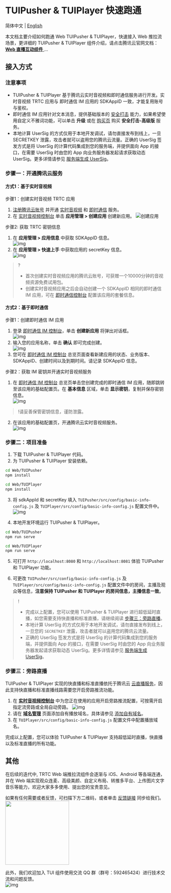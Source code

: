 # TUIPusher & TUIPlayer 快速跑通

简体中文 | [English](./README.en.md)

本文档主要介绍如何跑通 Web TUIPusher & TUIPlayer，快速接入 Web 推拉流场景，更详细的 TUIPusher & TUIPlayer 组件介绍，请点击腾讯云官网文档： [**Web 直播互动组件** ](https://cloud.tencent.com/document/product/647/63830)...

## 接入方式

### 注意事项

- TUIPusher & TUIPlayer 基于腾讯云实时音视频和即时通信服务进行开发。实时音视频 TRTC 应用与 即时通信 IM 应用的 SDKAppID 一致，才能复用账号与鉴权。
- 即时通信 IM 应用针对文本消息，提供基础版本的 [安全打击](https://cloud.tencent.com/document/product/269/47170) 能力，如果希望使用自定义不雅词功能，可以单击 **升级** 或在 [购买页](https://buy.cloud.tencent.com/avc?position=1400399435) 购买 **安全打击-高级版** 服务。
- 本地计算 UserSig 的方式仅用于本地开发调试，请勿直接发布到线上，一旦 SECRETKEY 泄露，攻击者就可以盗用您的腾讯云流量。正确的 UserSig 签发方式是将 UserSig 的计算代码集成到您的服务端，并提供面向 App 的接口，在需要 UserSig 时由您的 App 向业务服务器发起请求获取动态 UserSig。更多详情请参见 [服务端生成 UserSig](https://cloud.tencent.com/document/product/269/32688#GeneratingdynamicUserSig)。

### 步骤一：开通腾讯云服务

#### 方式1：基于实时音视频

步骤1：创建实时音视频 TRTC 应用

1. [注册腾讯云账号](https://cloud.tencent.com/register?s_url=https%3A%2F%2Fcloud.tencent.com%2Fdocument%2Fproduct%2F647%2F49327) 并开通 [实时音视频](https://console.cloud.tencent.com/trtc) 和 [即时通信](https://console.cloud.tencent.com/im) 服务。 
2. 在 [实时音视频控制台](https://console.cloud.tencent.com/trtc) 单击 **应用管理 > 创建应用** 创建新应用。 ![创建应用](https://main.qcloudimg.com/raw/34f87b8c0a817d8d3e49baac5b82a1fa.png)

步骤2: 获取 TRTC 密钥信息

1. 在 **应用管理 > 应用信息** 中获取 SDKAppID 信息。    
![img](https://qcloudimg.tencent-cloud.cn/raw/f7915fbbeb48518c2b25a413960f3432.png)
2. 在 **应用管理 > 快速上手** 中获取应用的 secretKey 信息。     
![img](https://qcloudimg.tencent-cloud.cn/raw/06d38bbdbaf43e1f2b444edae00019fa.png)

> ?
>
> - 首次创建实时音视频应用的腾讯云账号，可获赠一个10000分钟的音视频资源免费试用包。
> - 创建实时音视频应用之后会自动创建一个 SDKAppID 相同的即时通信 IM 应用，可在 [即时通信控制台](https://console.cloud.tencent.com/im) 配置该应用的套餐信息。 

#### 方式2：基于即时通信

步骤1：创建即时通信 IM 应用

1. 登录 [即时通信 IM 控制台](https://console.cloud.tencent.com/im)，单击 **创建新应用** 将弹出对话框。   
![img](https://main.qcloudimg.com/raw/c8d1dc415801404e30e49ddd4e0c0c13.png)
2. 输入您的应用名称，单击 **确认** 即可完成创建。      
![img](https://main.qcloudimg.com/raw/496cdc614f7a9d904cb462bd4d1e7120.png)
3. 您可在 [即时通信 IM 控制台](https://console.cloud.tencent.com/im) 总览页面查看新建应用的状态、业务版本、SDKAppID、创建时间以及到期时间。请记录 SDKAppID 信息。

步骤2：获取 IM 密钥并开通实时音视频服务

1. 在 [即时通信 IM 控制台](https://console.cloud.tencent.com/im) 总览页单击您创建完成的即时通信 IM 应用，随即跳转至该应用的基础配置页。在 **基本信息** 区域，单击 **显示密钥**，复制并保存密钥信息。    
![img](https://main.qcloudimg.com/raw/030440f94a14cd031476ce815ed8e2bc.png)

> !请妥善保管密钥信息，谨防泄露。

2. 在该应用的基础配置页，开通腾讯云实时音视频服务。    
![img](https://main.qcloudimg.com/raw/1c2ce5008dad434d9206aabf0c07fd04.png)



### 步骤二：项目准备

1. 下载 TUIPusher & TUIPlayer 代码。
2. 为 TUIPusher & TUIPlayer 安装依赖。

```bash
cd Web/TUIPusher
npm install

cd Web/TUIPlayer
npm install
```

3. 将 sdkAppId 和 secretKey 填入 `TUIPusher/src/config/basic-info-config.js` 及 `TUIPlayer/src/config/basic-info-config.js` 配置文件中。 ![img](https://qcloudimg.tencent-cloud.cn/raw/9286fcb781fa37179f84e4bdcd85bfae.png)

4. 本地开发环境运行 TUIPusher & TUIPlayer。

```bash
cd Web/TUIPusher
npm run serve

cd Web/TUIPlayer
npm run serve
```

5. 可打开 `http://localhost:8080` 和 `http://localhost:8081` 体验 TUIPusher 和 TUIPlayer 功能。

6. 可更改 `TUIPusher/src/config/basic-info-config.js` 及 `TUIPlayer/src/config/basic-info-config.js` 配置文件中的房间，主播及观众等信息，**注意保持 TUIPusher 和 TUIPlayer 的房间信息，主播信息一致**。

> !
>
> - 完成以上配置，您可以使用 TUIPusher & TUIPlayer 进行超低延时直播，如您需要支持快直播和标准直播，请继续阅读 [步骤三：旁路直播](https://file+.vscode-resource.vscode-webview.net/Users/lixin/Documents/tencent/TUILiveRoom/Web/README.md#step3)。
> - 本地计算 UserSig 的方式仅用于本地开发调试，请勿直接发布到线上，一旦您的 `SECRETKEY` 泄露，攻击者就可以盗用您的腾讯云流量。
> - 正确的 UserSig 签发方式是将 UserSig 的计算代码集成到您的服务端，并提供面向 App 的接口，在需要 UserSig 时由您的 App 向业务服务器发起请求获取动态 UserSig。更多详情请参见 [服务端生成 UserSig](https://cloud.tencent.com/document/product/269/32688#GeneratingdynamicUserSig)。

### 步骤三：旁路直播

TUIPusher & TUIPlayer 实现的快直播和标准直播依托于腾讯云 [云直播服务](https://cloud.tencent.com/document/product/267)，因此支持快直播和标准直播线路需要您开启旁路推流功能。

1. 在 [**实时音视频控制台**](https://console.cloud.tencent.com/trtc) 中为您正在使用的应用开启旁路推流配置，可按需开启指定流旁路或全局自动旁路。 ![img](https://main.qcloudimg.com/raw/b9846f4a7f5ce1e39b3450963e872c90.png)
2. 请在 [**域名管理**](https://console.cloud.tencent.com/live/domainmanage) 页面添加自有播放域名，具体请参见 [添加自有域名](https://cloud.tencent.com/document/product/267/20381)。
3. 在 `TUIPlayer/src/config/basic-info-config.js` 配置文件中配置播放域名。

完成以上配置，您可以体验 TUIPusher & TUIPlayer 支持超低延时直播，快直播以及标准直播的所有功能。

## 其他

在后续的迭代中, TRTC Web 端推拉流组件会逐渐与 iOS、Android 等各端连通，并在 Web 端实现观众连麦、高级美颜、自定义布局、转推多平台、上传图片文字音乐等能力，欢迎大家多多使用、提出您的宝贵意见。

如果有任何需要或者反馈，可扫描下方二维码，或者单击 [反馈链接](https://cloud.tencent.com/apply/p/jpkje0im7a) 同步给我们。  
<img width="200px" height="200px" src="https://qcloudimg.tencent-cloud.cn/raw/d2e33e2d5bc6c584ddd5eb7830e92311.png"></img>

此外，我们欢迎加入 TUI 组件使用交流 QQ 群（群号：592465424）进行技术交流和问题反馈。  
![img](https://main.qcloudimg.com/raw/1ea3ab1ff36d37c889f4140499585a4a.png)